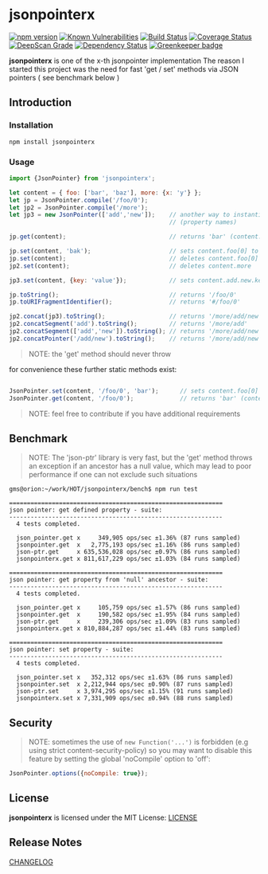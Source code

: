 # jsonpointerx

[![npm version](https://badge.fury.io/js/jsonpointerx.svg)](https://badge.fury.io/js/jsonpointerx)
[![Known Vulnerabilities](https://snyk.io/test/github/gms1/jsonpointerx/badge.svg)](https://snyk.io/test/github/gms1/jsonpointerx)
[![Build Status](https://api.travis-ci.org/gms1/jsonpointerx.svg?branch=master)](https://travis-ci.org/gms1/jsonpointerx)
[![Coverage Status](https://coveralls.io/repos/github/gms1/jsonpointerx/badge.svg?branch=master)](https://coveralls.io/github/gms1/jsonpointerx?branch=master)
[![DeepScan Grade](https://deepscan.io/api/projects/742/branches/1407/badge/grade.svg)](https://deepscan.io/dashboard/#view=project&pid=742&bid=1407)
[![Dependency Status](https://david-dm.org/gms1/jsonpointerx.svg)](https://david-dm.org/gms1/jsonpointerx)
[![Greenkeeper badge](https://badges.greenkeeper.io/gms1/jsonpointerx.svg)](https://greenkeeper.io/)

**jsonpointerx** is one of the x-th jsonpointer implementation
The reason I started this project was the need for fast 'get / set' methods via JSON pointers ( see benchmark below )

## Introduction

### Installation

```shell
npm install jsonpointerx
```

### Usage

```Javascript
import {JsonPointer} from 'jsonpointerx';

let content = { foo: ['bar', 'baz'], more: {x: 'y'} };
let jp = JsonPointer.compile('/foo/0');
let jp2 = JsonPointer.compile('/more');
let jp3 = new JsonPointer(['add','new']);    // another way to instantiate a JsonPointer using decoded path segments
                                             // (property names)

jp.get(content);                             // returns 'bar' (content.foo[0])

jp.set(content, 'bak');                      // sets content.foo[0] to 'bak'
jp.set(content);                             // deletes content.foo[0] (does not change the length of the array)
jp2.set(content);                            // deletes content.more

jp3.set(content, {key: 'value'});            // sets content.add.new.key to 'value'

jp.toString();                               // returns '/foo/0'
jp.toURIFragmentIdentifier();                // returns '#/foo/0'

jp2.concat(jp3).toString();                  // returns '/more/add/new'
jp2.concatSegment('add').toString();         // returns '/more/add'
jp2.concatSegment(['add','new']).toString(); // returns '/more/add/new'
jp2.concatPointer('/add/new').toString();    // returns '/more/add/new'

```

> NOTE: the 'get' method should never throw

for convenience these further static methods exist:

```Javascript

JsonPointer.set(content, '/foo/0', 'bar');      // sets content.foo[0] to 'bar'
JsonPointer.get(content, '/foo/0');             // returns 'bar' (content.foo[0])

```

> NOTE: feel free to contribute if you have additional requirements

## Benchmark

> NOTE: The 'json-ptr' library is very fast, but the 'get' method throws an exception if an ancestor has a null value, which may lead to poor performance if one can not exclude such situations

```shell
gms@orion:~/work/HOT/jsonpointerx/bench$ npm run test

============================================================
json pointer: get defined property - suite:
------------------------------------------------------------
  4 tests completed.

  json_pointer.get x     349,905 ops/sec ±1.36% (87 runs sampled)
  jsonpointer.get  x   2,775,193 ops/sec ±1.16% (86 runs sampled)
  json-ptr.get     x 635,536,028 ops/sec ±0.97% (86 runs sampled)
  jsonpointerx.get x 811,617,229 ops/sec ±1.03% (84 runs sampled)

============================================================
json pointer: get property from 'null' ancestor - suite:
------------------------------------------------------------
  4 tests completed.

  json_pointer.get x     105,759 ops/sec ±1.57% (86 runs sampled)
  jsonpointer.get  x     190,582 ops/sec ±1.95% (84 runs sampled)
  json-ptr.get     x     239,306 ops/sec ±1.09% (83 runs sampled)
  jsonpointerx.get x 810,884,287 ops/sec ±1.44% (83 runs sampled)

============================================================
json pointer: set property - suite:
------------------------------------------------------------
  4 tests completed.

  json_pointer.set x   352,312 ops/sec ±1.63% (86 runs sampled)
  jsonpointer.set  x 2,212,944 ops/sec ±0.90% (87 runs sampled)
  json-ptr.set     x 3,974,295 ops/sec ±1.15% (91 runs sampled)
  jsonpointerx.set x 7,331,909 ops/sec ±0.94% (88 runs sampled)
```

## Security

> NOTE: sometimes the use of `new Function('...')` is forbidden (e.g using strict content-security-policy)
so you may want to disable this feature by setting the global 'noCompile' option to 'off':

```Javascript
JsonPointer.options({noCompile: true});
```

## License

**jsonpointerx** is licensed under the MIT License:
[LICENSE](./LICENSE)

## Release Notes

[CHANGELOG](./CHANGELOG.md)
